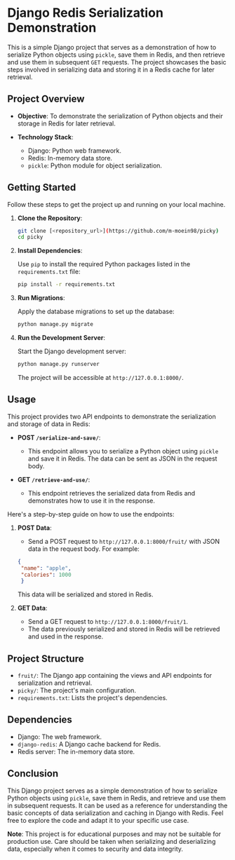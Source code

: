 # Django Redis Serialization Demonstration

This is a simple Django project that serves as a demonstration of how to serialize Python objects using `pickle`, save them in Redis, and then retrieve and use them in subsequent `GET` requests. The project showcases the basic steps involved in serializing data and storing it in a Redis cache for later retrieval.

## Project Overview

- **Objective**: To demonstrate the serialization of Python objects and their storage in Redis for later retrieval.

- **Technology Stack**:
  - Django: Python web framework.
  - Redis: In-memory data store.
  - `pickle`: Python module for object serialization.

## Getting Started

Follow these steps to get the project up and running on your local machine.

1. **Clone the Repository**:

   ```bash
   git clone [<repository_url>](https://github.com/m-moein98/picky)
   cd picky
   ```

2. **Install Dependencies**:

   Use `pip` to install the required Python packages listed in the `requirements.txt` file:

   ```bash
   pip install -r requirements.txt
   ```

3. **Run Migrations**:

   Apply the database migrations to set up the database:

   ```bash
   python manage.py migrate
   ```

4. **Run the Development Server**:

   Start the Django development server:

   ```bash
   python manage.py runserver
   ```

   The project will be accessible at `http://127.0.0.1:8000/`.

## Usage

This project provides two API endpoints to demonstrate the serialization and storage of data in Redis:

- **POST `/serialize-and-save/`**:
  - This endpoint allows you to serialize a Python object using `pickle` and save it in Redis. The data can be sent as JSON in the request body.

- **GET `/retrieve-and-use/`**:
  - This endpoint retrieves the serialized data from Redis and demonstrates how to use it in the response.

Here's a step-by-step guide on how to use the endpoints:

1. **POST Data**:
   - Send a POST request to `http://127.0.0.1:8000/fruit/` with JSON data in the request body. For example:

   ```json
   {
    "name": "apple",
    "calories": 1000
    }
   ```

   This data will be serialized and stored in Redis.

2. **GET Data**:
   - Send a GET request to `http://127.0.0.1:8000/fruit/1`.
   - The data previously serialized and stored in Redis will be retrieved and used in the response.

## Project Structure

- `fruit/`: The Django app containing the views and API endpoints for serialization and retrieval.
- `picky/`: The project's main configuration.
- `requirements.txt`: Lists the project's dependencies.

## Dependencies

- Django: The web framework.
- `django-redis`: A Django cache backend for Redis.
- Redis server: The in-memory data store.

## Conclusion

This Django project serves as a simple demonstration of how to serialize Python objects using `pickle`, save them in Redis, and retrieve and use them in subsequent requests. It can be used as a reference for understanding the basic concepts of data serialization and caching in Django with Redis. Feel free to explore the code and adapt it to your specific use case.

**Note**: This project is for educational purposes and may not be suitable for production use. Care should be taken when serializing and deserializing data, especially when it comes to security and data integrity.